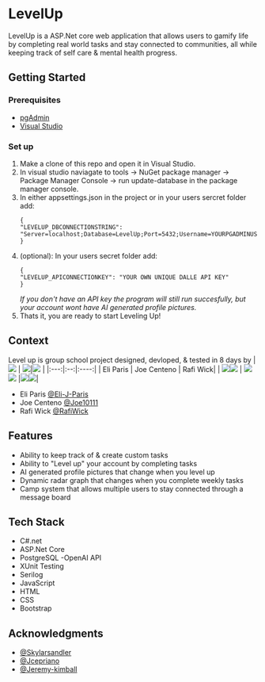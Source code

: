 # LevelUp

LevelUp is a ASP.Net core web application that allows users to gamify life by completing real world tasks and stay connected to communities, all while keeping track of self care & mental health progress.

## Getting Started

### Prerequisites

* [pgAdmin](https://www.pgadmin.org/)
* [Visual Studio](https://visualstudio.microsoft.com/)

### Set up
1. Make a clone of this repo and open it in Visual Studio.
2. In visual studio naviagate to tools -> NuGet package manager -> Package Manager Console -> run update-database in the package manager console.
3. In either appsettings.json in the project or in your users sercret folder add:
   ```
   {
   "LEVELUP_DBCONNECTIONSTRING": "Server=localhost;Database=LevelUp;Port=5432;Username=YOURPGADMINUSERNAME;Password=YOURPGADMINPASSWORD",
   }
   ```
4. (optional): In your users secret folder add:
   ```
   {
   "LEVELUP_APICONNECTIONKEY": "YOUR OWN UNIQUE DALLE API KEY"
   }
   ```
    *If you don't have an API key the program will still run succesfully, but your account wont have AI generated profile pictures.*   
5. Thats it, you are ready to start Leveling Up!

## Context
Level up is group school project designed, devloped, & tested in 8 days by
| <img src="https://github.com/Eli-J-Paris.png?">    | <img src="https://github.com/Joe10111.png?">|<img src="https://github.com/RafiWick.png?"> |
|:---:|:--:|:----:|
| Eli Paris | Joe Centeno  | Rafi Wick|
|  <a href="https://www.linkedin.com/in/eli-paris-96902a285/"><img src="https://img.shields.io/badge/LinkedIn-0077B5?style=for-the-badge&logo=linkedin&logoColor=white"></img></a><a href="https://github.com/Eli-J-Paris"><img src="https://img.shields.io/badge/GitHub-100000?style=for-the-badge&logo=github&logoColor=white"></img></a>              |   <a href="https://www.linkedin.com/in/braden-smith2/"><img src="https://img.shields.io/badge/LinkedIn-0077B5?style=for-the-badge&logo=linkedin&logoColor=white"></img></a><a href="https://github.com/bradenasmith2"><img src="https://img.shields.io/badge/GitHub-100000?style=for-the-badge&logo=github&logoColor=white"></img></a>            |<a href="https://www.linkedin.com/in/jeremyckimball/"><img src="https://img.shields.io/badge/LinkedIn-0077B5?style=for-the-badge&logo=linkedin&logoColor=white"></img></a><a href="https://github.com/jeremy-kimball"><img src="https://img.shields.io/badge/GitHub-100000?style=for-the-badge&logo=github&logoColor=white"></img></a>|
- Eli Paris [@Eli-J-Paris](https://github.com/Eli-J-Paris)
- Joe Centeno [@Joe10111](https://github.com/joe10111)
- Rafi Wick [@RafiWick](https://github.com/RafiWick)

## Features
- Ability to keep track of & create custom tasks
- Ability to "Level up" your account by completing tasks 
- AI generated profile pictures that change when you level up
- Dynamic radar graph that changes when you complete weekly tasks
- Camp system that allows multiple users to stay connected through a message board
  
## Tech Stack
- C#.net
- ASP.Net Core
- PostgreSQL
 -OpenAI API
- XUnit Testing
- Serilog
- JavaScript
- HTML
- CSS
- Bootstrap

## Acknowledgments
- [@Skylarsandler](https://github.com/skylarbsandler)
- [@Jcepriano](https://github.com/jcepriano)
- [@Jeremy-kimball](https://github.com/jeremy-kimball)



